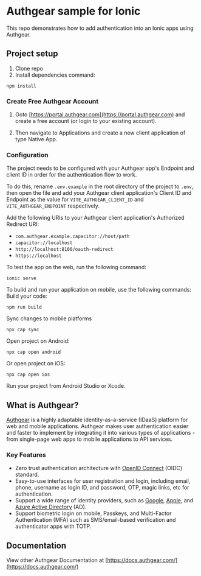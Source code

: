 # Authgear sample for Ionic

This repo demonstrates how to add authentication into an Ionic apps using Authgear.

## Project setup

1. Clone repo
2. Install dependencies command:
```
npm install
```

### Create Free Authgear Account
1. Goto [https://portal.authgear.com](https://portal.authgear.com) and create a free account (or login to your existing account).

2. Then navigate to Applications and create a new client application of type Native App.

### Configuration

The project needs to be configured with your Authgear app's Endpoint and client ID in order for the authentication flow to work.

To do this, rename `.env.example` in the root directory of the project to `.env`, then open the file and add your Authgear client application's Client ID and Endpoint as the value for `VITE_AUTHGEAR_CLIENT_ID` and `VITE_AUTHGEAR_ENDPOINT` respectively.

Add the following URIs to your Authgear client application's Authorized Redirect URI:

- `com.authgear.example.capacitor://host/path`
- `capacitor://localhost`
- `http://localhost:8100/oauth-redirect`
- `https://localhost`

To test the app on the web, run the following command:
```
ionic serve
```
To build and run your application on mobile, use the following commands:
Build your code:

```
npm run build
```
Sync changes to mobile platforms
```
npx cap sync
```
Open project on Android:
```
npx cap open android
```
Or open project on iOS:
```
npx cap open ios
```
Run your project from Android Studio or Xcode.

## What is Authgear?

[Authgear](https://www.authgear.com/) is a highly adaptable identity-as-a-service (IDaaS) platform for web and mobile applications.
Authgear makes user authentication easier and faster to implement by integrating it into various types of applications - from single-page web apps to mobile applications to API services.

### Key Features

- Zero trust authentication architecture with [OpenID Connect](https://openid.net/developers/how-connect-works/) (OIDC) standard.
- Easy-to-use interfaces for user registration and login, including email, phone, username as login ID, and password, OTP, magic links, etc for authentication.
- Support a wide range of identity providers, such as [Google](https://developers.google.com/identity), [Apple](https://support.apple.com/en-gb/guide/deployment/depa64848f3a/web), and [Azure Active Directory](https://azure.microsoft.com/en-gb/products/active-directory/) (AD).
- Support biometric login on mobile, Passkeys, and Multi-Factor Authentication (MFA) such as SMS/email-based verification and authenticator apps with TOTP.

## Documentation

View other Authgear Documentation at [https://docs.authgear.com/](https://docs.authgear.com/)
